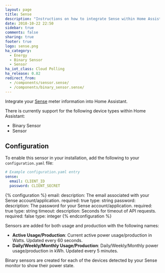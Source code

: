 ```yaml
---
layout: page
title: Sense
description: "Instructions on how to integrate Sense within Home Assistant."
date: 2018-10-22 22:50
sidebar: true
comments: false
sharing: true
footer: true
logo: sense.png
ha_category:
  - Energy
  - Binary Sensor
  - Sensor
ha_iot_class: Cloud Polling
ha_release: 0.82
redirect_from:
  - /components/sensor.sense/
  - /components/binary_sensor.sense/
---
```


Integrate your [Sense](https://sense.com) meter information into Home Assistant.

There is currently support for the following device types within Home Assistant:

- Binary Sensor
- Sensor

## Configuration

To enable this sensor in your installation, add the following to your `configuration.yaml` file:

```yaml
# Example configuration.yaml entry
sense:
  email: CLIENT_ID
  password: CLIENT_SECRET
```

{% configuration %}
email:
  description: The email associated with your Sense account/application.
  required: true
  type: string
password:
  description: The password for your Sense account/application.
  required: true
  type: string
timeout:
  description: Seconds for timeout of API requests.
  required: false
  type: integer
{% endconfiguration %}

Sensors are added for both usage and production with the following names:

- **Active Usage/Production**: Current active power usage/production in Watts. Updated every 60 seconds.
- **Daily/Weekly/Monthly Usage/Production**: Daily/Weekly/Monthly power usage/production in kWh. Updated every 5 minutes.

Binary sensors are created for each of the devices detected by your Sense monitor to show their power state.
